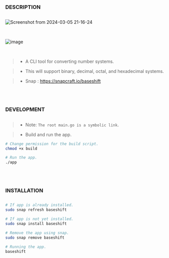 ### DESCRIPTION
##
![Screenshot from 2024-03-05 21-16-24](https://github.com/kentlouisetonino/baseshift/assets/69438999/5d0f069a-a614-4899-a3cb-b66adb1b90e2)

<br />

![image](https://github.com/kentlouisetonino/baseshift/assets/69438999/40c2c6ee-8d6e-45aa-9a3c-6c21dd00871d)



<br />

> - A CLI tool for converting number systems.

> - This will support binary, decimal, octal, and hexadecimal systems.

> - Snap : https://snapcraft.io/baseshift

<br />
<br />



### DEVELOPMENT
##
> - Note: `The root main.go is a symbolic link`.

> - Build and run the app.

```bash
# Change permission for the build script.
chmod +x build

# Run the app.
./app
```

<br />
<br />



### INSTALLATION
##
```bash
# If app is already installed.
sudo snap refresh baseshift

# If app is not yet installed.
sudo snap install baseshift

# Remove the app using snap.
sudo snap remove baseshift

# Running the app.
baseshift
```
